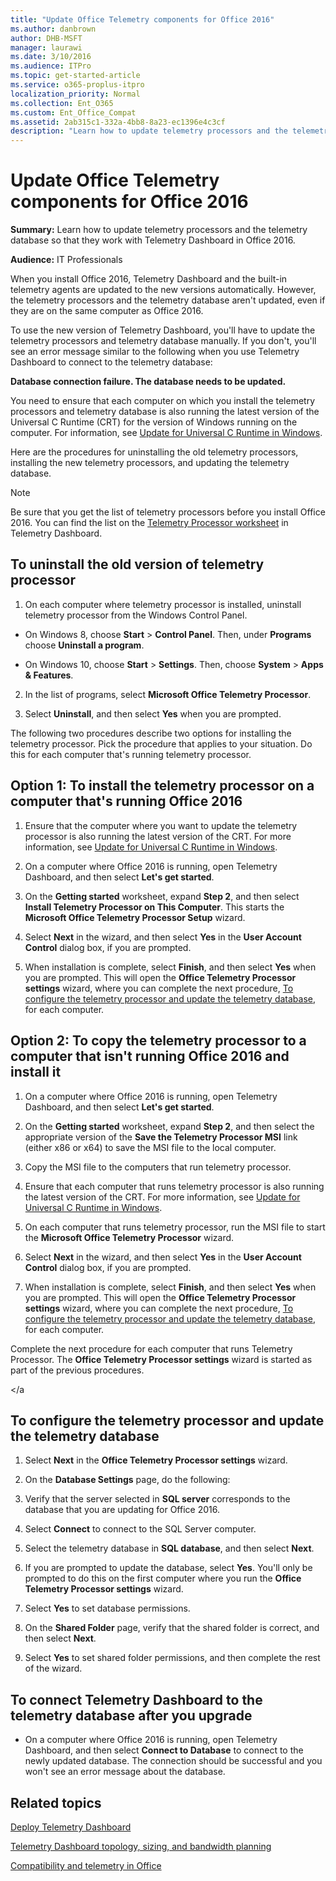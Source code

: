 ```yaml
---
title: "Update Office Telemetry components for Office 2016"
ms.author: danbrown
author: DHB-MSFT
manager: laurawi
ms.date: 3/10/2016
ms.audience: ITPro
ms.topic: get-started-article
ms.service: o365-proplus-itpro
localization_priority: Normal
ms.collection: Ent_O365
ms.custom: Ent_Office_Compat
ms.assetid: 2ab315c1-332a-4bb8-8a23-ec1396e4c3cf
description: "Learn how to update telemetry processors and the telemetry database so that they work with Telemetry Dashboard in Office 2016."
---
```


# Update Office Telemetry components for Office 2016

 **Summary:** Learn how to update telemetry processors and the telemetry database so that they work with Telemetry Dashboard in Office 2016. 
  
 **Audience:** IT Professionals 
  
When you install Office 2016, Telemetry Dashboard and the built-in telemetry agents are updated to the new versions automatically. However, the telemetry processors and the telemetry database aren't updated, even if they are on the same computer as Office 2016. 
  
To use the new version of Telemetry Dashboard, you'll have to update the telemetry processors and telemetry database manually. If you don't, you'll see an error message similar to the following when you use Telemetry Dashboard to connect to the telemetry database:
  
 **Database connection failure. The database needs to be updated.**
  
You need to ensure that each computer on which you install the telemetry processors and telemetry database is also running the latest version of the Universal C Runtime (CRT) for the version of Windows running on the computer. For information, see [Update for Universal C Runtime in Windows](https://support.microsoft.com/kb/2999226).
  
Here are the procedures for uninstalling the old telemetry processors, installing the new telemetry processors, and updating the telemetry database.
  
> [!NOTE]
> Be sure that you get the list of telemetry processors before you install Office 2016. You can find the list on the [Telemetry Processor worksheet](telemetry-dashboard-worksheet-reference.md#bkmk_TelemetryProcessorWorksheet) in Telemetry Dashboard. 
  
## To uninstall the old version of telemetry processor

1. On each computer where telemetry processor is installed, uninstall telemetry processor from the Windows Control Panel.
    
  - On Windows 8, choose **Start** > **Control Panel**. Then, under **Programs** choose **Uninstall a program**.
    
  - On Windows 10, choose **Start** > **Settings**. Then, choose **System** > **Apps &amp; Features**. 
    
2. In the list of programs, select **Microsoft Office Telemetry Processor**. 
    
3. Select **Uninstall**, and then select **Yes** when you are prompted. 
    
The following two procedures describe two options for installing the telemetry processor. Pick the procedure that applies to your situation. Do this for each computer that's running telemetry processor. 
  
## Option 1: To install the telemetry processor on a computer that's running Office 2016

1. Ensure that the computer where you want to update the telemetry processor is also running the latest version of the CRT. For more information, see [Update for Universal C Runtime in Windows](https://support.microsoft.com/kb/2999226).
    
2. On a computer where Office 2016 is running, open Telemetry Dashboard, and then select **Let's get started**.
    
3. On the **Getting started** worksheet, expand **Step 2**, and then select **Install Telemetry Processor on This Computer**. This starts the **Microsoft Office Telemetry Processor Setup** wizard. 
    
4. Select **Next** in the wizard, and then select **Yes** in the **User Account Control** dialog box, if you are prompted. 
    
5. When installation is complete, select **Finish**, and then select **Yes** when you are prompted. This will open the **Office Telemetry Processor settings** wizard, where you can complete the next procedure, [To configure the telemetry processor and update the telemetry database](update-office-telemetry-components-for-office-2016.md#configure), for each computer.
    
## Option 2: To copy the telemetry processor to a computer that isn't running Office 2016 and install it

1. On a computer where Office 2016 is running, open Telemetry Dashboard, and then select **Let's get started**.
    
2. On the **Getting started** worksheet, expand **Step 2**, and then select the appropriate version of the **Save the Telemetry Processor MSI** link (either x86 or x64) to save the MSI file to the local computer. 
    
3. Copy the MSI file to the computers that run telemetry processor.
    
4. Ensure that each computer that runs telemetry processor is also running the latest version of the CRT. For more information, see [Update for Universal C Runtime in Windows](https://support.microsoft.com/kb/2999226).
    
5. On each computer that runs telemetry processor, run the MSI file to start the **Microsoft Office Telemetry Processor** wizard. 
    
6. Select **Next** in the wizard, and then select **Yes** in the **User Account Control** dialog box, if you are prompted. 
    
7. When installation is complete, select **Finish**, and then select **Yes** when you are prompted. This will open the **Office Telemetry Processor settings** wizard, where you can complete the next procedure, [To configure the telemetry processor and update the telemetry database](update-office-telemetry-components-for-office-2016.md#configure), for each computer. 
    
Complete the next procedure for each computer that runs Telemetry Processor. The **Office Telemetry Processor settings** wizard is started as part of the previous procedures. 
  
<a name="configure"> </a
## To configure the telemetry processor and update the telemetry database

1. Select **Next** in the **Office Telemetry Processor settings** wizard. 
    
2. On the **Database Settings** page, do the following: 
    
  1. Verify that the server selected in **SQL server** corresponds to the database that you are updating for Office 2016. 
    
  2. Select **Connect** to connect to the SQL Server computer. 
    
  3. Select the telemetry database in **SQL database**, and then select **Next**.
    
3. If you are prompted to update the database, select **Yes**. You'll only be prompted to do this on the first computer where you run the **Office Telemetry Processor settings** wizard. 
    
4. Select **Yes** to set database permissions. 
    
5. On the **Shared Folder** page, verify that the shared folder is correct, and then select **Next**.
    
6. Select **Yes** to set shared folder permissions, and then complete the rest of the wizard. 
    
## To connect Telemetry Dashboard to the telemetry database after you upgrade

- On a computer where Office 2016 is running, open Telemetry Dashboard, and then select **Connect to Database** to connect to the newly updated database. The connection should be successful and you won't see an error message about the database. 
    
## Related topics
[Deploy Telemetry Dashboard](deploy-telemetry-dashboard.md)
  
[Telemetry Dashboard topology, sizing, and bandwidth planning](plan-telemetry-dashboard-deployment.md)

[Compatibility and telemetry in Office](compatibility-and-telemetry-in-office.md)

